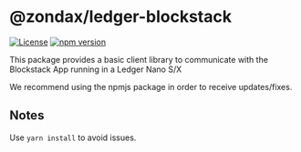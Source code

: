 # @zondax/ledger-blockstack

[![License](https://img.shields.io/badge/License-Apache%202.0-blue.svg)](https://opensource.org/licenses/Apache-2.0)
[![npm version](https://badge.fury.io/js/%40zondax%2Fledger-blockstack.svg)](https://badge.fury.io/js/%40zondax%2Fledger-blockstack)

This package provides a basic client library to communicate with the Blockstack App running in a Ledger Nano S/X

We recommend using the npmjs package in order to receive updates/fixes.

## Notes

Use `yarn install` to avoid issues.
